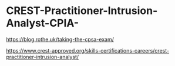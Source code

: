 # CREST-Practitioner-Intrusion-Analyst-CPIA-

https://blog.rothe.uk/taking-the-cpsa-exam/

https://www.crest-approved.org/skills-certifications-careers/crest-practitioner-intrusion-analyst/
